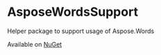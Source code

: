 AsposeWordsSupport
==================

Helper package to support usage of Aspose.Words

Available on [NuGet](https://www.nuget.org/packages/AsposeWordsSupport/)